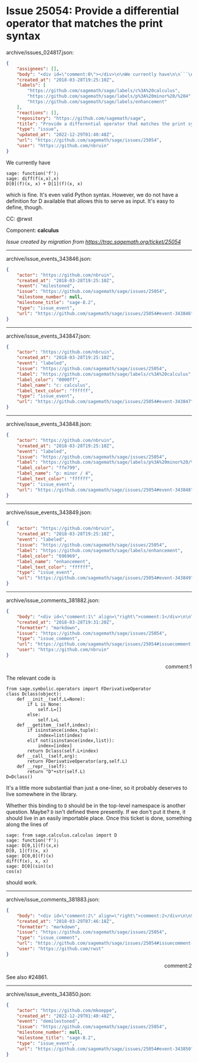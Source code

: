# Issue 25054: Provide a differential operator that matches the print syntax

archive/issues_024817.json:
```json
{
    "assignees": [],
    "body": "<div id=\"comment:0\"></div>\n\nWe currently have\n\n```\nsage: function('f');\nsage: diff(f(x,x),x)\nD[0](f)(x, x) + D[1](f)(x, x)\n```\nwhich is fine. It's even valid Python syntax. However, we do not have a definition for D available that allows this to serve as input. It's easy to define, though.\n\nCC:  @rwst\n\nComponent: **calculus**\n\n_Issue created by migration from https://trac.sagemath.org/ticket/25054_\n\n",
    "created_at": "2018-03-28T19:25:10Z",
    "labels": [
        "https://github.com/sagemath/sage/labels/c%3A%20calculus",
        "https://github.com/sagemath/sage/labels/p%3A%20minor%20/%204",
        "https://github.com/sagemath/sage/labels/enhancement"
    ],
    "reactions": [],
    "repository": "https://github.com/sagemath/sage",
    "title": "Provide a differential operator that matches the print syntax",
    "type": "issue",
    "updated_at": "2022-12-29T01:40:48Z",
    "url": "https://github.com/sagemath/sage/issues/25054",
    "user": "https://github.com/nbruin"
}
```
<div id="comment:0"></div>

We currently have

```
sage: function('f');
sage: diff(f(x,x),x)
D[0](f)(x, x) + D[1](f)(x, x)
```
which is fine. It's even valid Python syntax. However, we do not have a definition for D available that allows this to serve as input. It's easy to define, though.

CC:  @rwst

Component: **calculus**

_Issue created by migration from https://trac.sagemath.org/ticket/25054_





---

archive/issue_events_343846.json:
```json
{
    "actor": "https://github.com/nbruin",
    "created_at": "2018-03-28T19:25:10Z",
    "event": "milestoned",
    "issue": "https://github.com/sagemath/sage/issues/25054",
    "milestone_number": null,
    "milestone_title": "sage-8.2",
    "type": "issue_event",
    "url": "https://github.com/sagemath/sage/issues/25054#event-343846"
}
```



---

archive/issue_events_343847.json:
```json
{
    "actor": "https://github.com/nbruin",
    "created_at": "2018-03-28T19:25:10Z",
    "event": "labeled",
    "issue": "https://github.com/sagemath/sage/issues/25054",
    "label": "https://github.com/sagemath/sage/labels/c%3A%20calculus",
    "label_color": "0000ff",
    "label_name": "c: calculus",
    "label_text_color": "ffffff",
    "type": "issue_event",
    "url": "https://github.com/sagemath/sage/issues/25054#event-343847"
}
```



---

archive/issue_events_343848.json:
```json
{
    "actor": "https://github.com/nbruin",
    "created_at": "2018-03-28T19:25:10Z",
    "event": "labeled",
    "issue": "https://github.com/sagemath/sage/issues/25054",
    "label": "https://github.com/sagemath/sage/labels/p%3A%20minor%20/%204",
    "label_color": "ffe799",
    "label_name": "p: minor / 4",
    "label_text_color": "ffffff",
    "type": "issue_event",
    "url": "https://github.com/sagemath/sage/issues/25054#event-343848"
}
```



---

archive/issue_events_343849.json:
```json
{
    "actor": "https://github.com/nbruin",
    "created_at": "2018-03-28T19:25:10Z",
    "event": "labeled",
    "issue": "https://github.com/sagemath/sage/issues/25054",
    "label": "https://github.com/sagemath/sage/labels/enhancement",
    "label_color": "696969",
    "label_name": "enhancement",
    "label_text_color": "ffffff",
    "type": "issue_event",
    "url": "https://github.com/sagemath/sage/issues/25054#event-343849"
}
```



---

archive/issue_comments_381882.json:
```json
{
    "body": "<div id=\"comment:1\" align=\"right\">comment:1</div>\n\nThe relevant code is\n\n```\nfrom sage.symbolic.operators import FDerivativeOperator\nclass Dclass(object):\n    def __init__(self,L=None):\n        if L is None:\n            self.L=[]\n        else:\n            self.L=L\n    def __getitem__(self,index):\n        if isinstance(index,tuple):\n            index=list(index)\n        elif not(isinstance(index,list)):\n            index=[index]\n        return Dclass(self.L+index)\n    def __call__(self,arg):\n        return FDerivativeOperator(arg,self.L)\n    def __repr__(self):\n        return \"D\"+str(self.L)\nD=Dclass()\n```\nIt's a little more substantial than just a one-liner, so it probably deserves to live somewhere in the library.\n\nWhether this binding to `D` should be in the top-level namespace is another question. Maybe? `D` isn't defined there presently. If we don't put it there, it should live in an easily importable place. Once this ticket is done, something along the lines of\n\n```\nsage: from sage.calculus.calculus import D\nsage: function('f');\nsage: D[0,1](f)(x,x)\nD[0, 1](f)(x, x)\nsage: D[0,0](f)(x)\ndiff(f(x), x, x)\nsage: D[0](sin)(x)\ncos(x)\n```\nshould work.",
    "created_at": "2018-03-28T19:31:20Z",
    "formatter": "markdown",
    "issue": "https://github.com/sagemath/sage/issues/25054",
    "type": "issue_comment",
    "url": "https://github.com/sagemath/sage/issues/25054#issuecomment-381882",
    "user": "https://github.com/nbruin"
}
```

<div id="comment:1" align="right">comment:1</div>

The relevant code is

```
from sage.symbolic.operators import FDerivativeOperator
class Dclass(object):
    def __init__(self,L=None):
        if L is None:
            self.L=[]
        else:
            self.L=L
    def __getitem__(self,index):
        if isinstance(index,tuple):
            index=list(index)
        elif not(isinstance(index,list)):
            index=[index]
        return Dclass(self.L+index)
    def __call__(self,arg):
        return FDerivativeOperator(arg,self.L)
    def __repr__(self):
        return "D"+str(self.L)
D=Dclass()
```
It's a little more substantial than just a one-liner, so it probably deserves to live somewhere in the library.

Whether this binding to `D` should be in the top-level namespace is another question. Maybe? `D` isn't defined there presently. If we don't put it there, it should live in an easily importable place. Once this ticket is done, something along the lines of

```
sage: from sage.calculus.calculus import D
sage: function('f');
sage: D[0,1](f)(x,x)
D[0, 1](f)(x, x)
sage: D[0,0](f)(x)
diff(f(x), x, x)
sage: D[0](sin)(x)
cos(x)
```
should work.



---

archive/issue_comments_381883.json:
```json
{
    "body": "<div id=\"comment:2\" align=\"right\">comment:2</div>\n\nSee also #24861.",
    "created_at": "2018-03-29T07:46:18Z",
    "formatter": "markdown",
    "issue": "https://github.com/sagemath/sage/issues/25054",
    "type": "issue_comment",
    "url": "https://github.com/sagemath/sage/issues/25054#issuecomment-381883",
    "user": "https://github.com/rwst"
}
```

<div id="comment:2" align="right">comment:2</div>

See also #24861.



---

archive/issue_events_343850.json:
```json
{
    "actor": "https://github.com/mkoeppe",
    "created_at": "2022-12-29T01:40:48Z",
    "event": "demilestoned",
    "issue": "https://github.com/sagemath/sage/issues/25054",
    "milestone_number": null,
    "milestone_title": "sage-8.2",
    "type": "issue_event",
    "url": "https://github.com/sagemath/sage/issues/25054#event-343850"
}
```
